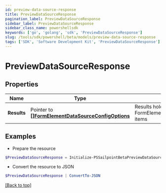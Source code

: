 ```yaml
---
id: preview-data-source-response
title: PreviewDataSourceResponse
pagination_label: PreviewDataSourceResponse
sidebar_label: PreviewDataSourceResponse
sidebar_class_name: powershellsdk
keywords: ['go', 'golang', 'sdk', 'PreviewDataSourceResponse'] 
slug: /tools/sdk/powershell/beta/models/preview-data-source-response
tags: ['SDK', 'Software Development Kit', 'PreviewDataSourceResponse']
---
```



# PreviewDataSourceResponse

## Properties

Name | Type | Description | Notes
------------ | ------------- | ------------- | -------------
**Results** |  Pointer to [**[]FormElementDataSourceConfigOptions**](form-element-data-source-config-options) | Results holds a list of FormElementDataSourceConfigOptions items | [optional] 

## Examples

- Prepare the resource
```powershell
$PreviewDataSourceResponse = Initialize-PSSailpointBetaPreviewDataSourceResponse  -Results {&quot;results&quot;:[{&quot;label&quot;:&quot;Alfred 255e71dfc6e&quot;,&quot;subLabel&quot;:&quot;Alfred.255e71dfc6e@testmail.identitysoon.com&quot;,&quot;value&quot;:&quot;2c918084821847c5018227ced2e16676&quot;},{&quot;label&quot;:&quot;Alize eba9d4cd27da&quot;,&quot;subLabel&quot;:&quot;Alize.eba9d4cd27da@testmail.identitysoon.com&quot;,&quot;value&quot;:&quot;2c918084821847c5018227ced2f1667c&quot;},{&quot;label&quot;:&quot;Antonina 01f69c3ea&quot;,&quot;subLabel&quot;:&quot;Antonina.01f69c3ea@testmail.identitysoon.com&quot;,&quot;value&quot;:&quot;2c918084821847c5018227ced2f9667e&quot;},{&quot;label&quot;:&quot;Ardella 21e78ce155&quot;,&quot;subLabel&quot;:&quot;Ardella.21e78ce155@testmail.identitysoon.com&quot;,&quot;value&quot;:&quot;2c918084821847c5018227ced2e6667a&quot;},{&quot;label&quot;:&quot;Arnaldo d8582b6e17&quot;,&quot;subLabel&quot;:&quot;Arnaldo.d8582b6e17@testmail.identitysoon.com&quot;,&quot;value&quot;:&quot;2c918084821847c5018227ced3426686&quot;},{&quot;label&quot;:&quot;Aurelia admin24828&quot;,&quot;subLabel&quot;:&quot;Aurelia.admin24828@testmail.identitysoon.com&quot;,&quot;value&quot;:&quot;2c918084821847c5018227ced2e16674&quot;},{&quot;label&quot;:&quot;Barbara 72ca418fdd&quot;,&quot;subLabel&quot;:&quot;Barbara.72ca418fdd@testmail.identitysoon.com&quot;,&quot;value&quot;:&quot;2c918084821847c5018227ced2fb6680&quot;},{&quot;label&quot;:&quot;Barbara ee1a2436ee&quot;,&quot;subLabel&quot;:&quot;Barbara.ee1a2436ee@testmail.identitysoon.com&quot;,&quot;value&quot;:&quot;2c918084821847c5018227ced2e56678&quot;},{&quot;label&quot;:&quot;Baylee 652d72432f3&quot;,&quot;subLabel&quot;:&quot;Baylee.652d72432f3@testmail.identitysoon.com&quot;,&quot;value&quot;:&quot;2c91808582184782018227ced28b6aee&quot;},{&quot;label&quot;:&quot;Brock e76b56ae4d49&quot;,&quot;subLabel&quot;:&quot;Brock.e76b56ae4d49@testmail.identitysoon.com&quot;,&quot;value&quot;:&quot;2c91808582184782018227ced28b6aef&quot;}]}
```

- Convert the resource to JSON
```powershell
$PreviewDataSourceResponse | ConvertTo-JSON
```


[[Back to top]](#) 

